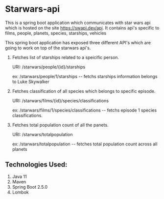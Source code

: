 # Starwars-api

This is a spring boot application which communicates with star wars api which is
hosted on the site https://swapi.dev/api. It contains api's specific to films,
people, planets, species, starships, vehicles

This spring boot application has exposed three different API's which are going to
work on top of the starwars api's.

1) Fetches list of starships related to a speicific person.

	URI: /starwars/people/{id}/starships
	
	ex:  /starwars/people/1/starships -- fetchs starships information belongs to Luke Skywalker

2) Fetches classification of all species which belongs to specific episode.

	URI: /starwars/films/{id}/species/classifications
	
	ex:  /starwars/films/1/species/classifications -- fetchs episode 1 species classifications.
	
3) Fetches total population count of all the panets.

	URI: /starwars/totalpopulation
	
	ex:  /starwars/totalpopulation -- fetches total population count across all planets
	
Technologies Used:
-----------------
1) Java 11
2) Maven
2) Spring Boot 2.5.0
3) Lombok